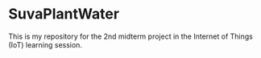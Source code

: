 # SuvaPlantWater
This is my repository for the 2nd midterm project in the Internet of Things (IoT) learning session.
